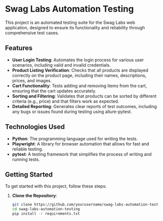 # Swag Labs Automation Testing

This project is an automated testing suite for the Swag Labs web application, designed to ensure its functionality and reliability through comprehensive test cases.

## Features

- **User Login Testing**: Automates the login process for various user scenarios, including valid and invalid credentials.
- **Product Listing Verification**: Checks that all products are displayed correctly on the product page, including their names, descriptions, prices, and images.
- **Cart Functionality**: Tests adding and removing items from the cart, ensuring that the cart updates accurately.
- **Sorting and Filtering**: Validates that products can be sorted by different criteria (e.g., price) and that filters work as expected.
- **Detailed Reporting**: Generates clear reports of test outcomes, including any bugs or issues found during testing using allure-pytest.

## Technologies Used

- **Python**: The programming language used for writing the tests.
- **Playwright**: A library for browser automation that allows for fast and reliable testing.
- **pytest**: A testing framework that simplifies the process of writing and running tests.

## Getting Started

To get started with this project, follow these steps:

1. **Clone the Repository**:
   ```bash
   git clone https://github.com/yourusername/swag-labs-automation-testing.git
   cd swag-labs-automation-testing
   pip install -r requirements.txt 
